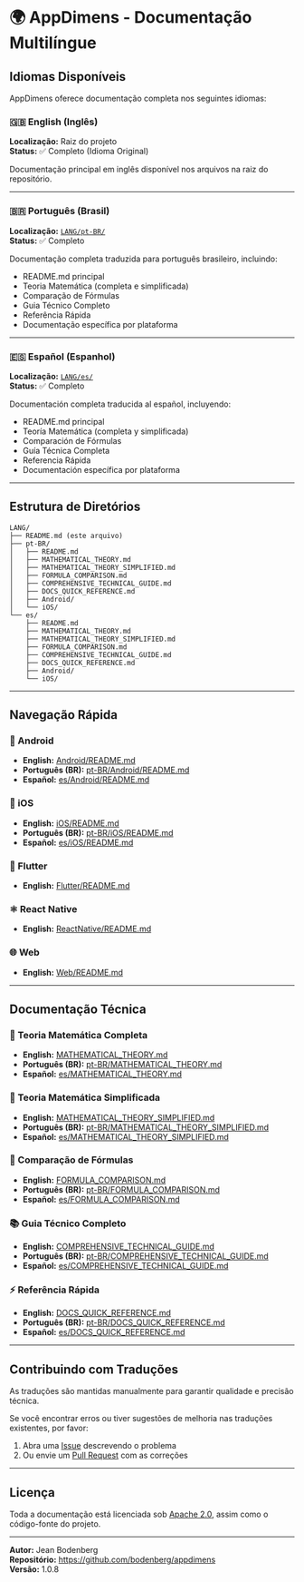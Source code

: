 # 🌍 AppDimens - Documentação Multilíngue

## Idiomas Disponíveis

AppDimens oferece documentação completa nos seguintes idiomas:

### 🇬🇧 English (Inglês)
**Localização:** Raiz do projeto  
**Status:** ✅ Completo (Idioma Original)

Documentação principal em inglês disponível nos arquivos na raiz do repositório.

---

### 🇧🇷 Português (Brasil)
**Localização:** [`LANG/pt-BR/`](pt-BR/)  
**Status:** ✅ Completo

Documentação completa traduzida para português brasileiro, incluindo:
- README.md principal
- Teoria Matemática (completa e simplificada)
- Comparação de Fórmulas
- Guia Técnico Completo
- Referência Rápida
- Documentação específica por plataforma

---

### 🇪🇸 Español (Espanhol)
**Localização:** [`LANG/es/`](es/)  
**Status:** ✅ Completo

Documentación completa traducida al español, incluyendo:
- README.md principal
- Teoría Matemática (completa y simplificada)
- Comparación de Fórmulas
- Guía Técnica Completa
- Referencia Rápida
- Documentación específica por plataforma

---

## Estrutura de Diretórios

```
LANG/
├── README.md (este arquivo)
├── pt-BR/
│   ├── README.md
│   ├── MATHEMATICAL_THEORY.md
│   ├── MATHEMATICAL_THEORY_SIMPLIFIED.md
│   ├── FORMULA_COMPARISON.md
│   ├── COMPREHENSIVE_TECHNICAL_GUIDE.md
│   ├── DOCS_QUICK_REFERENCE.md
│   ├── Android/
│   └── iOS/
└── es/
    ├── README.md
    ├── MATHEMATICAL_THEORY.md
    ├── MATHEMATICAL_THEORY_SIMPLIFIED.md
    ├── FORMULA_COMPARISON.md
    ├── COMPREHENSIVE_TECHNICAL_GUIDE.md
    ├── DOCS_QUICK_REFERENCE.md
    ├── Android/
    └── iOS/
```

---

## Navegação Rápida

### 📱 Android
- **English:** [Android/README.md](../Android/README.md)
- **Português (BR):** [pt-BR/Android/README.md](pt-BR/Android/README.md)
- **Español:** [es/Android/README.md](es/Android/README.md)

### 🍎 iOS
- **English:** [iOS/README.md](../iOS/README.md)
- **Português (BR):** [pt-BR/iOS/README.md](pt-BR/iOS/README.md)
- **Español:** [es/iOS/README.md](es/iOS/README.md)

### 🎯 Flutter
- **English:** [Flutter/README.md](../Flutter/README.md)

### ⚛️ React Native
- **English:** [ReactNative/README.md](../ReactNative/README.md)

### 🌐 Web
- **English:** [Web/README.md](../Web/README.md)

---

## Documentação Técnica

### 📐 Teoria Matemática Completa
- **English:** [MATHEMATICAL_THEORY.md](../MATHEMATICAL_THEORY.md)
- **Português (BR):** [pt-BR/MATHEMATICAL_THEORY.md](pt-BR/MATHEMATICAL_THEORY.md)
- **Español:** [es/MATHEMATICAL_THEORY.md](es/MATHEMATICAL_THEORY.md)

### 📘 Teoria Matemática Simplificada
- **English:** [MATHEMATICAL_THEORY_SIMPLIFIED.md](../MATHEMATICAL_THEORY_SIMPLIFIED.md)
- **Português (BR):** [pt-BR/MATHEMATICAL_THEORY_SIMPLIFIED.md](pt-BR/MATHEMATICAL_THEORY_SIMPLIFIED.md)
- **Español:** [es/MATHEMATICAL_THEORY_SIMPLIFIED.md](es/MATHEMATICAL_THEORY_SIMPLIFIED.md)

### 🔬 Comparação de Fórmulas
- **English:** [FORMULA_COMPARISON.md](../FORMULA_COMPARISON.md)
- **Português (BR):** [pt-BR/FORMULA_COMPARISON.md](pt-BR/FORMULA_COMPARISON.md)
- **Español:** [es/FORMULA_COMPARISON.md](es/FORMULA_COMPARISON.md)

### 📚 Guia Técnico Completo
- **English:** [COMPREHENSIVE_TECHNICAL_GUIDE.md](../COMPREHENSIVE_TECHNICAL_GUIDE.md)
- **Português (BR):** [pt-BR/COMPREHENSIVE_TECHNICAL_GUIDE.md](pt-BR/COMPREHENSIVE_TECHNICAL_GUIDE.md)
- **Español:** [es/COMPREHENSIVE_TECHNICAL_GUIDE.md](es/COMPREHENSIVE_TECHNICAL_GUIDE.md)

### ⚡ Referência Rápida
- **English:** [DOCS_QUICK_REFERENCE.md](../DOCS_QUICK_REFERENCE.md)
- **Português (BR):** [pt-BR/DOCS_QUICK_REFERENCE.md](pt-BR/DOCS_QUICK_REFERENCE.md)
- **Español:** [es/DOCS_QUICK_REFERENCE.md](es/DOCS_QUICK_REFERENCE.md)

---

## Contribuindo com Traduções

As traduções são mantidas manualmente para garantir qualidade e precisão técnica. 

Se você encontrar erros ou tiver sugestões de melhoria nas traduções existentes, por favor:

1. Abra uma [Issue](https://github.com/bodenberg/appdimens/issues) descrevendo o problema
2. Ou envie um [Pull Request](https://github.com/bodenberg/appdimens/pulls) com as correções

---

## Licença

Toda a documentação está licenciada sob [Apache 2.0](../LICENSE), assim como o código-fonte do projeto.

---

**Autor:** Jean Bodenberg  
**Repositório:** https://github.com/bodenberg/appdimens  
**Versão:** 1.0.8

